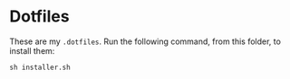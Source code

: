 # Dotfiles

These are my `.dotfiles`. Run the following command, from this folder, to install them:

```
sh installer.sh
```
